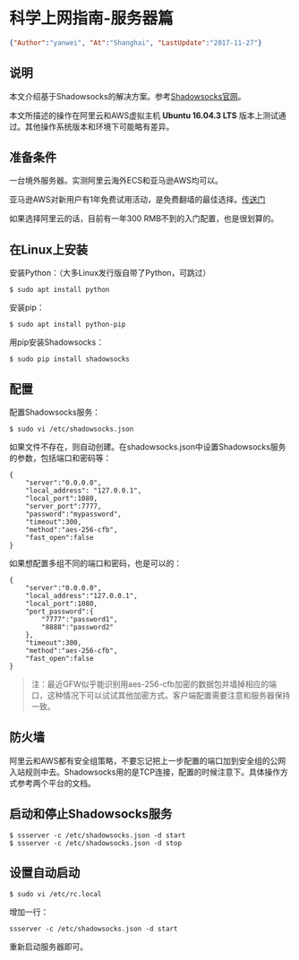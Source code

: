# 科学上网指南-服务器篇

<link rel="stylesheet" type="text/css" href="../auto-number-title.css" >

```json
{"Author":"yanwei", "At":"Shanghai", "LastUpdate":"2017-11-27"}
```

## 说明
本文介绍基于Shadowsocks的解决方案。参考[Shadowsocks官网](https://shadowsocks.org/en/download/servers.html)。

本文所描述的操作在阿里云和AWS虚拟主机 **Ubuntu 16.04.3 LTS** 版本上测试通过。其他操作系统版本和环境下可能略有差异。

## 准备条件
一台境外服务器。实测阿里云海外ECS和亚马逊AWS均可以。

亚马逊AWS对新用户有1年免费试用活动，是免费翻墙的最佳选择。[传送门](https://aws.amazon.com/cn/free/)

如果选择阿里云的话，目前有一年300 RMB不到的入门配置，也是很划算的。

## 在Linux上安装
安装Python：（大多Linux发行版自带了Python，可跳过）

```
$ sudo apt install python
```

安装pip：

```
$ sudo apt install python-pip
```

用pip安装Shadowsocks：

```
$ sudo pip install shadowsocks
```

## 配置
配置Shadowsocks服务：

```
$ sudo vi /etc/shadowsocks.json
```

如果文件不存在，则自动创建。在shadowsocks.json中设置Shadowsocks服务的参数，包括端口和密码等：

```
{
    "server":"0.0.0.0",
    "local_address": "127.0.0.1",
    "local_port":1080,
    "server_port":7777,
    "password":"mypassword",
    "timeout":300,
    "method":"aes-256-cfb",
    "fast_open":false
}
```

如果想配置多组不同的端口和密码，也是可以的：

```
{
    "server":"0.0.0.0",
    "local_address":"127.0.0.1",
    "local_port":1080,
    "port_password":{
        "7777":"password1",
        "8888":"password2"
    },
    "timeout":300,
    "method":"aes-256-cfb",
    "fast_open":false
}
```

> 注：最近GFW似乎能识别用aes-256-cfb加密的数据包并墙掉相应的端口，这种情况下可以试试其他加密方式。客户端配置需要注意和服务器保持一致。

## 防火墙
阿里云和AWS都有安全组策略，不要忘记把上一步配置的端口加到安全组的公网入站规则中去。Shadowsocks用的是TCP连接，配置的时候注意下。具体操作方式参考两个平台的文档。

## 启动和停止Shadowsocks服务
```
$ ssserver -c /etc/shadowsocks.json -d start
$ ssserver -c /etc/shadowsocks.json -d stop
```

## 设置自动启动
```
$ sudo vi /etc/rc.local
```

增加一行：

```
ssserver -c /etc/shadowsocks.json -d start
```

重新启动服务器即可。